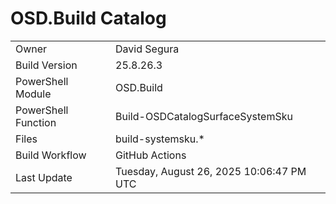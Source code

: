﻿# OSD.Build Catalog

| | |
|-|-|
| Owner | David Segura |
| Build Version | 25.8.26.3 |
| PowerShell Module | OSD.Build |
| PowerShell Function | Build-OSDCatalogSurfaceSystemSku |
| Files | build-systemsku.* |
| Build Workflow | GitHub Actions |
| Last Update | Tuesday, August 26, 2025 10:06:47 PM UTC |
